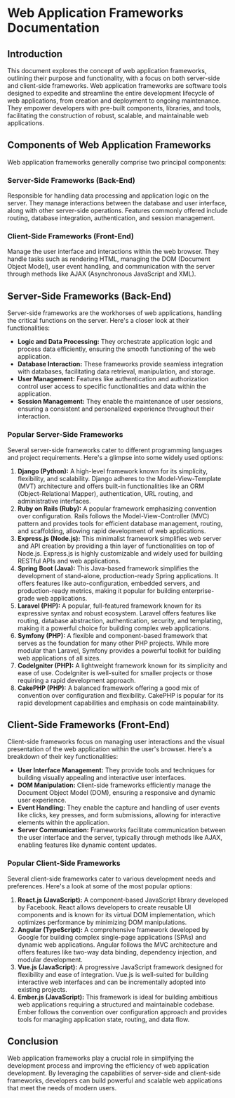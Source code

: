 # Web Application Frameworks Documentation

## Introduction
This document explores the concept of web application frameworks, outlining their purpose and functionality, with a focus on both server-side and client-side frameworks. Web application frameworks are software tools designed to expedite and streamline the entire development lifecycle of web applications, from creation and deployment to ongoing maintenance. They empower developers with pre-built components, libraries, and tools, facilitating the construction of robust, scalable, and maintainable web applications.

## Components of Web Application Frameworks
Web application frameworks generally comprise two principal components:

### Server-Side Frameworks (Back-End)
Responsible for handling data processing and application logic on the server. They manage interactions between the database and user interface, along with other server-side operations. Features commonly offered include routing, database integration, authentication, and session management.

### Client-Side Frameworks (Front-End)
Manage the user interface and interactions within the web browser. They handle tasks such as rendering HTML, managing the DOM (Document Object Model), user event handling, and communication with the server through methods like AJAX (Asynchronous JavaScript and XML).

## Server-Side Frameworks (Back-End)
Server-side frameworks are the workhorses of web applications, handling the critical functions on the server. Here's a closer look at their functionalities:

- **Logic and Data Processing:** They orchestrate application logic and process data efficiently, ensuring the smooth functioning of the web application.
- **Database Interaction:** These frameworks provide seamless integration with databases, facilitating data retrieval, manipulation, and storage.
- **User Management:** Features like authentication and authorization control user access to specific functionalities and data within the application.
- **Session Management:** They enable the maintenance of user sessions, ensuring a consistent and personalized experience throughout their interaction.

### Popular Server-Side Frameworks
Several server-side frameworks cater to different programming languages and project requirements. Here's a glimpse into some widely used options:

1. **Django (Python):** A high-level framework known for its simplicity, flexibility, and scalability. Django adheres to the Model-View-Template (MVT) architecture and offers built-in functionalities like an ORM (Object-Relational Mapper), authentication, URL routing, and administrative interfaces.
2. **Ruby on Rails (Ruby):** A popular framework emphasizing convention over configuration. Rails follows the Model-View-Controller (MVC) pattern and provides tools for efficient database management, routing, and scaffolding, allowing rapid development of web applications.
3. **Express.js (Node.js):** This minimalist framework simplifies web server and API creation by providing a thin layer of functionalities on top of Node.js. Express.js is highly customizable and widely used for building RESTful APIs and web applications.
4. **Spring Boot (Java):** This Java-based framework simplifies the development of stand-alone, production-ready Spring applications. It offers features like auto-configuration, embedded servers, and production-ready metrics, making it popular for building enterprise-grade web applications.
5. **Laravel (PHP):** A popular, full-featured framework known for its expressive syntax and robust ecosystem. Laravel offers features like routing, database abstraction, authentication, security, and templating, making it a powerful choice for building complex web applications.
6. **Symfony (PHP):** A flexible and component-based framework that serves as the foundation for many other PHP projects. While more modular than Laravel, Symfony provides a powerful toolkit for building web applications of all sizes.
7. **CodeIgniter (PHP):** A lightweight framework known for its simplicity and ease of use. CodeIgniter is well-suited for smaller projects or those requiring a rapid development approach.
8. **CakePHP (PHP):** A balanced framework offering a good mix of convention over configuration and flexibility. CakePHP is popular for its rapid development capabilities and emphasis on code maintainability.

## Client-Side Frameworks (Front-End)
Client-side frameworks focus on managing user interactions and the visual presentation of the web application within the user's browser. Here's a breakdown of their key functionalities:

- **User Interface Management:** They provide tools and techniques for building visually appealing and interactive user interfaces.
- **DOM Manipulation:** Client-side frameworks efficiently manage the Document Object Model (DOM), ensuring a responsive and dynamic user experience.
- **Event Handling:** They enable the capture and handling of user events like clicks, key presses, and form submissions, allowing for interactive elements within the application.
- **Server Communication:** Frameworks facilitate communication between the user interface and the server, typically through methods like AJAX, enabling features like dynamic content updates.

### Popular Client-Side Frameworks
Several client-side frameworks cater to various development needs and preferences. Here's a look at some of the most popular options:

1. **React.js (JavaScript):** A component-based JavaScript library developed by Facebook. React allows developers to create reusable UI components and is known for its virtual DOM implementation, which optimizes performance by minimizing DOM manipulations.
2. **Angular (TypeScript):** A comprehensive framework developed by Google for building complex single-page applications (SPAs) and dynamic web applications. Angular follows the MVC architecture and offers features like two-way data binding, dependency injection, and modular development.
3. **Vue.js (JavaScript):** A progressive JavaScript framework designed for flexibility and ease of integration. Vue.js is well-suited for building interactive web interfaces and can be incrementally adopted into existing projects.
4. **Ember.js (JavaScript):** This framework is ideal for building ambitious web applications requiring a structured and maintainable codebase. Ember follows the convention over configuration approach and provides tools for managing application state, routing, and data flow.

## Conclusion
Web application frameworks play a crucial role in simplifying the development process and improving the efficiency of web application development. By leveraging the capabilities of server-side and client-side frameworks, developers can build powerful and scalable web applications that meet the needs of modern users.